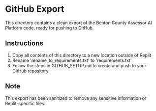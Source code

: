 # GitHub Export

This directory contains a clean export of the Benton County Assessor AI Platform code, ready for pushing to GitHub.

## Instructions

1. Copy all contents of this directory to a new location outside of Replit
2. Rename 'rename_to_requirements.txt' to 'requirements.txt'
3. Follow the steps in GITHUB_SETUP.md to create and push to your GitHub repository

## Note

This export has been sanitized to remove any sensitive information or Replit-specific files.
